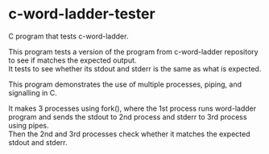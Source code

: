 # c-word-ladder-tester
C program that tests c-word-ladder.<br>

This program tests a version of the program from c-word-ladder repository to see if matches the expected output.<br>
It tests to see whether its stdout and stderr is the same as what is expected.<br>

This program demonstrates the use of multiple processes, piping, and signalling in C.<br>

It makes 3 processes using fork(), where the 1st process runs word-ladder program and sends the stdout to 2nd process and stderr to 3rd process using pipes.<br>
Then the 2nd and 3rd processes check whether it matches the expected stdout and stderr.<br>
